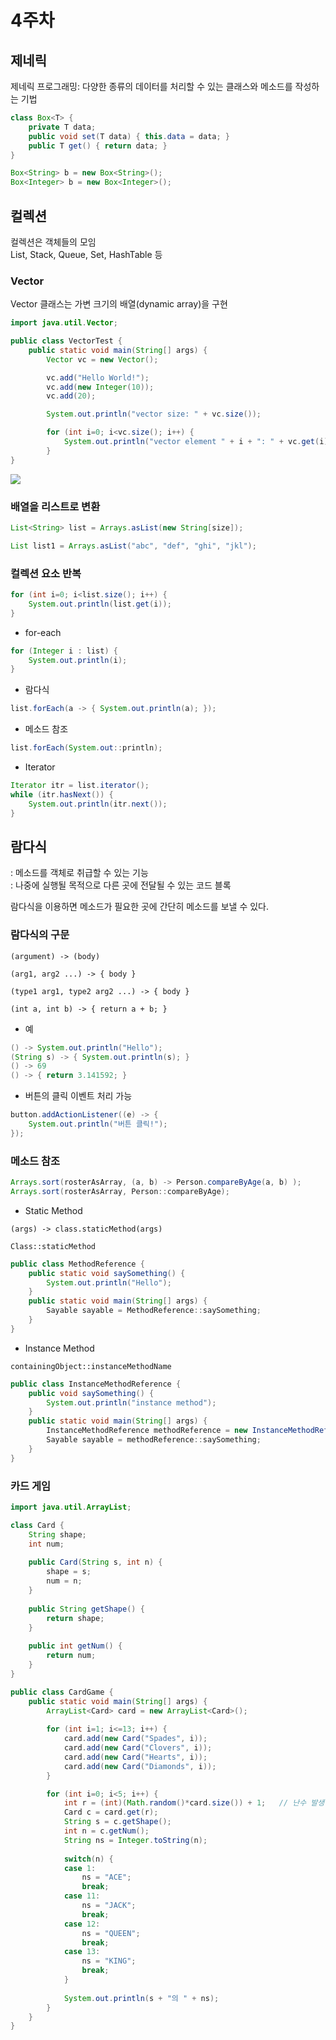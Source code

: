 # 4주차

## 제네릭

제네릭 프로그래밍: 다양한 종류의 데이터를 처리할 수 있는 클래스와 메소드를 작성하는 기법

```java
class Box<T> {
    private T data;
    public void set(T data) { this.data = data; }
    public T get() { return data; }
}
```

```java
Box<String> b = new Box<String>();
Box<Integer> b = new Box<Integer>();
```

## 컬렉션

컬렉션은 객체들의 모임  
List, Stack, Queue, Set, HashTable 등

### Vector

Vector 클래스는 가변 크기의 배열(dynamic array)을 구현

```java
import java.util.Vector;

public class VectorTest {
	public static void main(String[] args) {
		Vector vc = new Vector();

		vc.add("Hello World!");
		vc.add(new Integer(10));
		vc.add(20);

		System.out.println("vector size: " + vc.size());

		for (int i=0; i<vc.size(); i++) {
			System.out.println("vector element " + i + ": " + vc.get(i));
		}
}
```

![](./collection.png)

### 배열을 리스트로 변환

```java
List<String> list = Arrays.asList(new String[size]);

List list1 = Arrays.asList("abc", "def", "ghi", "jkl");
```

### 컬렉션 요소 반복

```java
for (int i=0; i<list.size(); i++) {
    System.out.println(list.get(i));
}
```

- for-each

```java
for (Integer i : list) {
    System.out.println(i);
}
```

- 람다식

```java
list.forEach(a -> { System.out.println(a); });
```

- 메소드 참조

```java
list.forEach(System.out::println);
```

- Iterator

```java
Iterator itr = list.iterator();
while (itr.hasNext()) {
    System.out.println(itr.next());
}
```

## 람다식

: 메소드를 객체로 취급할 수 있는 기능  
: 나중에 실행될 목적으로 다른 곳에 전달될 수 있는 코드 블록  

람다식을 이용하면 메소드가 필요한 곳에 간단히 메소드를 보낼 수 있다.  

### 람다식의 구문

```
(argument) -> (body)

(arg1, arg2 ...) -> { body }

(type1 arg1, type2 arg2 ...) -> { body }

(int a, int b) -> { return a + b; }
```

- 예

```java
() -> System.out.println("Hello");
(String s) -> { System.out.println(s); }
() -> 69
() -> { return 3.141592; }
```

- 버튼의 클릭 이벤트 처리 가능

```java
button.addActionListener((e) -> {
    System.out.println("버튼 클릭!");
});
```

### 메소드 참조

```java
Arrays.sort(rosterAsArray, (a, b) -> Person.compareByAge(a, b) );
Arrays.sort(rosterAsArray, Person::compareByAge);
```

- Static Method

```
(args) -> class.staticMethod(args)

Class::staticMethod
```

```java
public class MethodReference {
    public static void saySomething() {
        System.out.println("Hello");
    }
    public static void main(String[] args) {
        Sayable sayable = MethodReference::saySomething;
    }
}
```

- Instance Method

```
containingObject::instanceMethodName
```

```java
public class InstanceMethodReference {
    public void saySomething() {
        System.out.println("instance method");
    }
    public static void main(String[] args) {
        InstanceMethodReference methodReference = new InstanceMethodReference();
        Sayable sayable = methodReference::saySomething;
    }
}
```

### 카드 게임

```java
import java.util.ArrayList;

class Card {
	String shape;
	int num;
	
	public Card(String s, int n) {
		shape = s;
		num = n;
	}
	
	public String getShape() {
		return shape;
	}
	
	public int getNum() {
		return num;
	}
}

public class CardGame {
	public static void main(String[] args) {
		ArrayList<Card> card = new ArrayList<Card>();
		
		for (int i=1; i<=13; i++) {
			card.add(new Card("Spades", i));
			card.add(new Card("Clovers", i));
			card.add(new Card("Hearts", i));
			card.add(new Card("Diamonds", i));
		}

		for (int i=0; i<5; i++) {
			int r = (int)(Math.random()*card.size()) + 1;	// 난수 발생(1~52)
			Card c = card.get(r);
			String s = c.getShape();
			int n = c.getNum();
			String ns = Integer.toString(n);
			
			switch(n) {
			case 1:
				ns = "ACE";
				break;
			case 11:
				ns = "JACK";
				break;
			case 12:
				ns = "QUEEN";
				break;
			case 13:
				ns = "KING";
				break;
			}
			
			System.out.println(s + "의 " + ns);
		}
	}
}
```